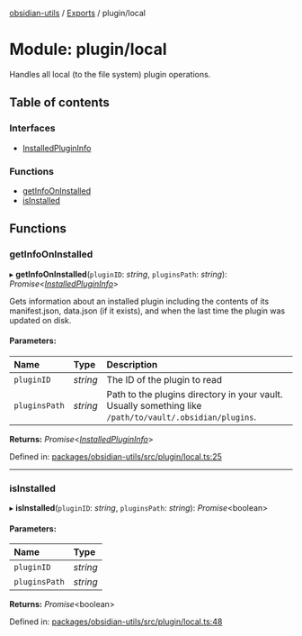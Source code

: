 [obsidian-utils](../README.md) / [Exports](../modules.md) / plugin/local

# Module: plugin/local

Handles all local (to the file system) plugin operations.

## Table of contents

### Interfaces

- [InstalledPluginInfo](../interfaces/plugin_local.installedplugininfo.md)

### Functions

- [getInfoOnInstalled](plugin_local.md#getinfooninstalled)
- [isInstalled](plugin_local.md#isinstalled)

## Functions

### getInfoOnInstalled

▸ **getInfoOnInstalled**(`pluginID`: *string*, `pluginsPath`: *string*): *Promise*<[*InstalledPluginInfo*](../interfaces/plugin_local.installedplugininfo.md)\>

Gets information about an installed plugin including the contents of
its manifest.json, data.json (if it exists), and when the last time the
plugin was updated on disk.

#### Parameters:

Name | Type | Description |
:------ | :------ | :------ |
`pluginID` | *string* | The ID of the plugin to read    |
`pluginsPath` | *string* | Path to the plugins directory in your vault. Usually something like `/path/to/vault/.obsidian/plugins`.   |

**Returns:** *Promise*<[*InstalledPluginInfo*](../interfaces/plugin_local.installedplugininfo.md)\>

Defined in: [packages/obsidian-utils/src/plugin/local.ts:25](https://github.com/zephraph/obsidian-tools/blob/a9d0109/packages/obsidian-utils/src/plugin/local.ts#L25)

___

### isInstalled

▸ **isInstalled**(`pluginID`: *string*, `pluginsPath`: *string*): *Promise*<boolean\>

#### Parameters:

Name | Type |
:------ | :------ |
`pluginID` | *string* |
`pluginsPath` | *string* |

**Returns:** *Promise*<boolean\>

Defined in: [packages/obsidian-utils/src/plugin/local.ts:48](https://github.com/zephraph/obsidian-tools/blob/a9d0109/packages/obsidian-utils/src/plugin/local.ts#L48)
